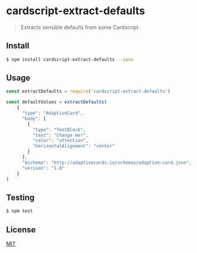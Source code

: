# cardscript-extract-defaults

> Extracts sensible defaults from some Cardscript.

## <a name="install"></a>Install
```bash
$ npm install cardscript-extract-defaults --save
```

## <a name="usage"></a>Usage

```javascript
const extractDefaults = require('cardscript-extract-defaults')

const defaultValues = extractDefaults(
    {
      "type": "AdaptiveCard",
      "body": [
        {
          "type": "TextBlock",
          "text": "Change me!",
          "color": "attention",
          "horizontalAlignment": "center"
        }
      ],
      "$schema": "http://adaptivecards.io/schemas/adaptive-card.json",
      "version": "1.0"
    }
)

```

## <a name="test"></a>Testing

```bash
$ npm test
```

## <a name="license"></a>License
[MIT](https://github.com/wmfs/cardscript/blob/master/LICENSE)
